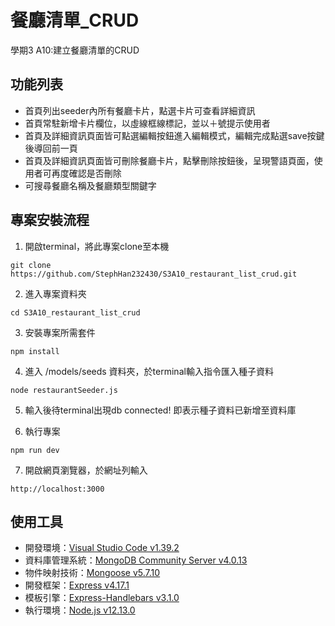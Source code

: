 # 餐廳清單_CRUD

學期3 A10:建立餐廳清單的CRUD

## 功能列表

- 首頁列出seeder內所有餐廳卡片，點選卡片可查看詳細資訊
- 首頁常駐新增卡片欄位，以虛線框線標記，並以＋號提示使用者
- 首頁及詳細資訊頁面皆可點選編輯按鈕進入編輯模式，編輯完成點選save按鍵後導回前一頁
- 首頁及詳細資訊頁面皆可刪除餐廳卡片，點擊刪除按鈕後，呈現警語頁面，使用者可再度確認是否刪除
- 可搜尋餐廳名稱及餐廳類型關鍵字

## 專案安裝流程
1. 開啟terminal，將此專案clone至本機

```
git clone https://github.com/StephHan232430/S3A10_restaurant_list_crud.git
```

2. 進入專案資料夾

```
cd S3A10_restaurant_list_crud
```

3. 安裝專案所需套件

```
npm install
```

4. 進入 /models/seeds 資料夾，於terminal輸入指令匯入種子資料
```
node restaurantSeeder.js
```

5. 輸入後待terminal出現db connected! 即表示種子資料已新增至資料庫

6. 執行專案
```
npm run dev
```

7. 開啟網頁瀏覽器，於網址列輸入
```
http://localhost:3000
```

## 使用工具

- 開發環境：[Visual Studio Code v1.39.2](https://code.visualstudio.com/)
- 資料庫管理系統：[MongoDB Community Server v4.0.13](https://www.mongodb.com/download-center/community)
- 物件映射技術：[Mongoose v5.7.10](https://www.npmjs.com/package/mongoose)
- 開發框架：[Express v4.17.1](https://expressjs.com/zh-tw/)
- 模板引擎：[Express-Handlebars v3.1.0](https://github.com/ericf/express-handlebars)
- 執行環境：[Node.js v12.13.0]()